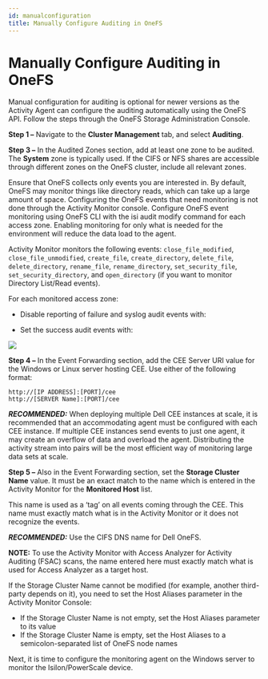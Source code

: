 ```yaml
---
id: manualconfiguration
title: Manually Configure Auditing in OneFS
---
```


# Manually Configure Auditing in OneFS

Manual configuration for auditing is optional for newer versions as the Activity Agent can configure the auditing automatically using the OneFS API. Follow the steps through the OneFS Storage Administration Console.

**Step 1 –** Navigate to the **Cluster Management** tab, and select **Auditing**.

**Step 3 –** In the Audited Zones section, add at least one zone to be audited. The **System** zone is typically used. If the CIFS or NFS shares are accessible through different zones on the OneFS cluster, include all relevant zones.

Ensure that OneFS collects only events you are interested in. By default, OneFS may monitor things like directory reads, which can take up a large amount of space. Configuring the OneFS events that need monitoring is not done through the Activity Monitor console. Configure OneFS event monitoring using OneFS CLI with the isi audit modify command for each access zone. Enabling monitoring for only what is needed for the environment will reduce the data load to the agent.

Activity Monitor monitors the following events: `close_file_modified`, `close_file_unmodified`, `create_file`, `create_directory`, `delete_file`, `delete_directory`, `rename_file`, `rename_directory`, `set_security_file`, `set_security_directory`, and `open_directory` (if you want to monitor Directory List/Read events).

For each monitored access zone:

- Disable reporting of failure and syslog audit events with:

- Set the success audit events with:

![](/img/activitymonitor/config/dellpowerscale/EventForwarding.png)

**Step 4 –** In the Event Forwarding section, add the CEE Server URI value for the Windows or Linux server hosting CEE. Use either of the following format:

```
http://[IP ADDRESS]:[PORT]/cee
http://[SERVER Name]:[PORT]/cee
```

***RECOMMENDED:*** When deploying multiple Dell CEE instances at scale, it is recommended that an accommodating agent must be configured with each CEE instance. If multiple CEE instances send events to just one agent, it may create an overflow of data and overload the agent. Distributing the activity stream into pairs will be the most efficient way of monitoring large data sets at scale.

**Step 5 –** Also in the Event Forwarding section, set the **Storage Cluster Name** value. It must be an exact match to the name which is entered in the Activity Monitor for the **Monitored Host** list.

This name is used as a ‘tag’ on all events coming through the CEE. This name must exactly match what is in the Activity Monitor or it does not recognize the events.

***RECOMMENDED:*** Use the CIFS DNS name for Dell OneFS.

**NOTE:** To use the Activity Monitor with Access Analyzer for Activity Auditing (FSAC) scans, the name entered here must exactly match what is used for Access Analyzer as a target host.

If the Storage Cluster Name cannot be modified (for example, another third-party depends on it), you need to set the Host Aliases parameter in the Activity Monitor Console:

- If the Storage Cluster Name is not empty, set the Host Aliases parameter to its value
- If the Storage Cluster Name is empty, set the Host Aliases to a semicolon-separated list of OneFS node names

Next, it is time to configure the monitoring agent on the Windows server to monitor the Isilon/PowerScale device.